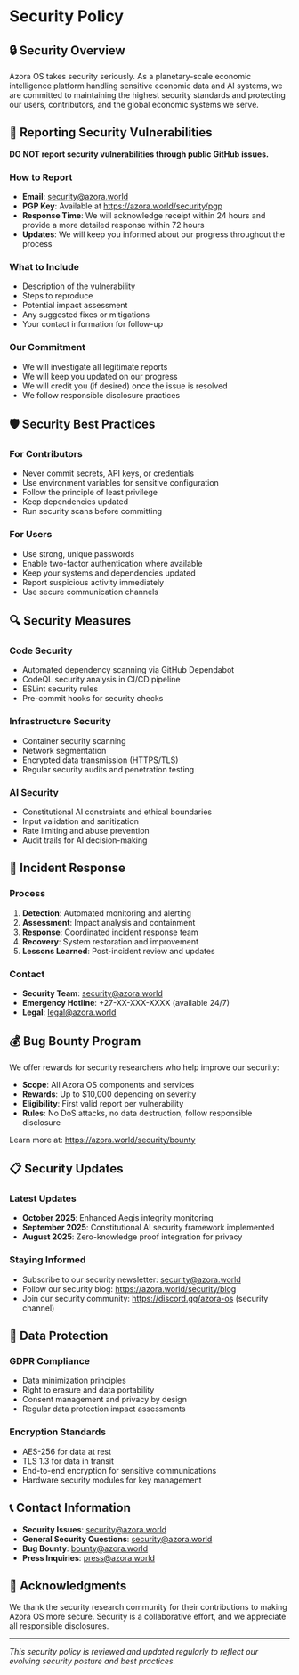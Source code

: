 # Security Policy

## 🔒 Security Overview

Azora OS takes security seriously. As a planetary-scale economic intelligence platform handling sensitive economic data and AI systems, we are committed to maintaining the highest security standards and protecting our users, contributors, and the global economic systems we serve.

## 🚨 Reporting Security Vulnerabilities

**DO NOT report security vulnerabilities through public GitHub issues.**

### How to Report
- **Email**: security@azora.world
- **PGP Key**: Available at https://azora.world/security/pgp
- **Response Time**: We will acknowledge receipt within 24 hours and provide a more detailed response within 72 hours
- **Updates**: We will keep you informed about our progress throughout the process

### What to Include
- Description of the vulnerability
- Steps to reproduce
- Potential impact assessment
- Any suggested fixes or mitigations
- Your contact information for follow-up

### Our Commitment
- We will investigate all legitimate reports
- We will keep you updated on our progress
- We will credit you (if desired) once the issue is resolved
- We follow responsible disclosure practices

## 🛡️ Security Best Practices

### For Contributors
- Never commit secrets, API keys, or credentials
- Use environment variables for sensitive configuration
- Follow the principle of least privilege
- Keep dependencies updated
- Run security scans before committing

### For Users
- Use strong, unique passwords
- Enable two-factor authentication where available
- Keep your systems and dependencies updated
- Report suspicious activity immediately
- Use secure communication channels

## 🔍 Security Measures

### Code Security
- Automated dependency scanning via GitHub Dependabot
- CodeQL security analysis in CI/CD pipeline
- ESLint security rules
- Pre-commit hooks for security checks

### Infrastructure Security
- Container security scanning
- Network segmentation
- Encrypted data transmission (HTTPS/TLS)
- Regular security audits and penetration testing

### AI Security
- Constitutional AI constraints and ethical boundaries
- Input validation and sanitization
- Rate limiting and abuse prevention
- Audit trails for AI decision-making

## 🚨 Incident Response

### Process
1. **Detection**: Automated monitoring and alerting
2. **Assessment**: Impact analysis and containment
3. **Response**: Coordinated incident response team
4. **Recovery**: System restoration and improvement
5. **Lessons Learned**: Post-incident review and updates

### Contact
- **Security Team**: security@azora.world
- **Emergency Hotline**: +27-XX-XXX-XXXX (available 24/7)
- **Legal**: legal@azora.world

## 💰 Bug Bounty Program

We offer rewards for security researchers who help improve our security:

- **Scope**: All Azora OS components and services
- **Rewards**: Up to $10,000 depending on severity
- **Eligibility**: First valid report per vulnerability
- **Rules**: No DoS attacks, no data destruction, follow responsible disclosure

Learn more at: https://azora.world/security/bounty

## 📋 Security Updates

### Latest Updates
- **October 2025**: Enhanced Aegis integrity monitoring
- **September 2025**: Constitutional AI security framework implemented
- **August 2025**: Zero-knowledge proof integration for privacy

### Staying Informed
- Subscribe to our security newsletter: security@azora.world
- Follow our security blog: https://azora.world/security/blog
- Join our security community: https://discord.gg/azora-os (security channel)

## 🔐 Data Protection

### GDPR Compliance
- Data minimization principles
- Right to erasure and data portability
- Consent management and privacy by design
- Regular data protection impact assessments

### Encryption Standards
- AES-256 for data at rest
- TLS 1.3 for data in transit
- End-to-end encryption for sensitive communications
- Hardware security modules for key management

## 📞 Contact Information

- **Security Issues**: security@azora.world
- **General Security Questions**: security@azora.world
- **Bug Bounty**: bounty@azora.world
- **Press Inquiries**: press@azora.world

## 🙏 Acknowledgments

We thank the security research community for their contributions to making Azora OS more secure. Security is a collaborative effort, and we appreciate all responsible disclosures.

---

*This security policy is reviewed and updated regularly to reflect our evolving security posture and best practices.*